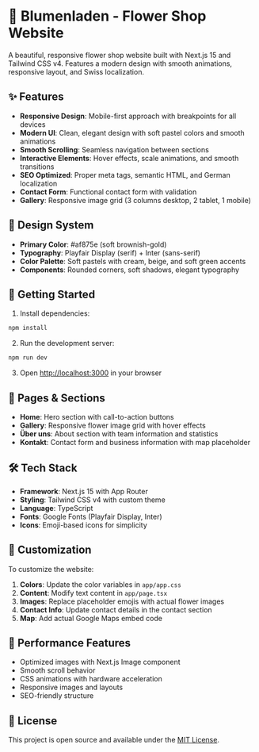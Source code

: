 # 🌸 Blumenladen - Flower Shop Website

A beautiful, responsive flower shop website built with Next.js 15 and Tailwind CSS v4. Features a modern design with smooth animations, responsive layout, and Swiss localization.

## ✨ Features

- **Responsive Design**: Mobile-first approach with breakpoints for all devices
- **Modern UI**: Clean, elegant design with soft pastel colors and smooth animations
- **Smooth Scrolling**: Seamless navigation between sections
- **Interactive Elements**: Hover effects, scale animations, and smooth transitions
- **SEO Optimized**: Proper meta tags, semantic HTML, and German localization
- **Contact Form**: Functional contact form with validation
- **Gallery**: Responsive image grid (3 columns desktop, 2 tablet, 1 mobile)

## 🎨 Design System

- **Primary Color**: #af875e (soft brownish-gold)
- **Typography**: Playfair Display (serif) + Inter (sans-serif)
- **Color Palette**: Soft pastels with cream, beige, and soft green accents
- **Components**: Rounded corners, soft shadows, elegant typography

## 🚀 Getting Started

1. Install dependencies:

```bash
npm install
```

2. Run the development server:

```bash
npm run dev
```

3. Open [http://localhost:3000](http://localhost:3000) in your browser

## 📱 Pages & Sections

- **Home**: Hero section with call-to-action buttons
- **Gallery**: Responsive flower image grid with hover effects
- **Über uns**: About section with team information and statistics
- **Kontakt**: Contact form and business information with map placeholder

## 🛠️ Tech Stack

- **Framework**: Next.js 15 with App Router
- **Styling**: Tailwind CSS v4 with custom theme
- **Language**: TypeScript
- **Fonts**: Google Fonts (Playfair Display, Inter)
- **Icons**: Emoji-based icons for simplicity

## 📝 Customization

To customize the website:

1. **Colors**: Update the color variables in `app/app.css`
2. **Content**: Modify text content in `app/page.tsx`
3. **Images**: Replace placeholder emojis with actual flower images
4. **Contact Info**: Update contact details in the contact section
5. **Map**: Add actual Google Maps embed code

## 🎯 Performance Features

- Optimized images with Next.js Image component
- Smooth scroll behavior
- CSS animations with hardware acceleration
- Responsive images and layouts
- SEO-friendly structure

## 📄 License

This project is open source and available under the [MIT License](LICENSE).
